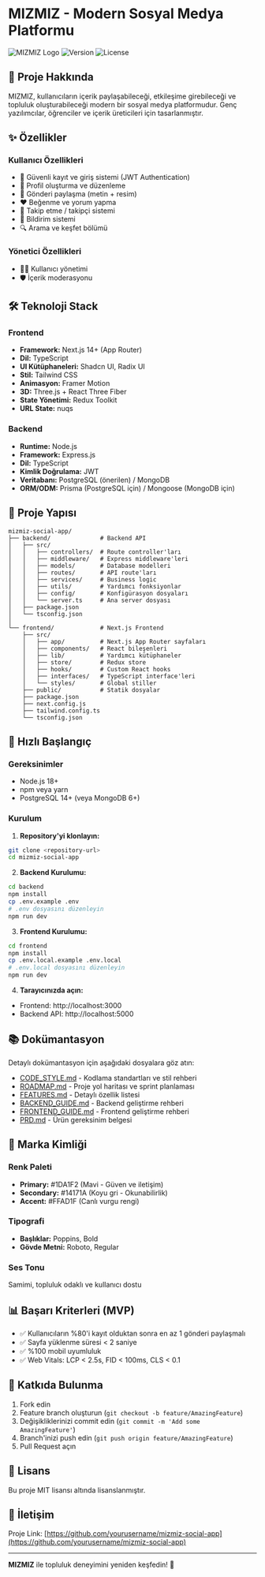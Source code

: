 # MIZMIZ - Modern Sosyal Medya Platformu

![MIZMIZ Logo](https://img.shields.io/badge/MIZMIZ-Social%20Platform-1DA1F2?style=for-the-badge)
![Version](https://img.shields.io/badge/version-0.1.0--MVP-brightgreen?style=flat-square)
![License](https://img.shields.io/badge/license-MIT-blue?style=flat-square)

## 🎯 Proje Hakkında

MIZMIZ, kullanıcıların içerik paylaşabileceği, etkileşime girebileceği ve topluluk oluşturabileceği modern bir sosyal medya platformudur. Genç yazılımcılar, öğrenciler ve içerik üreticileri için tasarlanmıştır.

## ✨ Özellikler

### Kullanıcı Özellikleri
- 🔐 Güvenli kayıt ve giriş sistemi (JWT Authentication)
- 👤 Profil oluşturma ve düzenleme
- 📝 Gönderi paylaşma (metin + resim)
- ❤️ Beğenme ve yorum yapma
- 👥 Takip etme / takipçi sistemi
- 🔔 Bildirim sistemi
- 🔍 Arama ve keşfet bölümü

### Yönetici Özellikleri
- 👨‍💼 Kullanıcı yönetimi
- 🛡️ İçerik moderasyonu

## 🛠️ Teknoloji Stack

### Frontend
- **Framework:** Next.js 14+ (App Router)
- **Dil:** TypeScript
- **UI Kütüphaneleri:** Shadcn UI, Radix UI
- **Stil:** Tailwind CSS
- **Animasyon:** Framer Motion
- **3D:** Three.js + React Three Fiber
- **State Yönetimi:** Redux Toolkit
- **URL State:** nuqs

### Backend
- **Runtime:** Node.js
- **Framework:** Express.js
- **Dil:** TypeScript
- **Kimlik Doğrulama:** JWT
- **Veritabanı:** PostgreSQL (önerilen) / MongoDB
- **ORM/ODM:** Prisma (PostgreSQL için) / Mongoose (MongoDB için)

## 📁 Proje Yapısı

```
mizmiz-social-app/
├── backend/              # Backend API
│   ├── src/
│   │   ├── controllers/  # Route controller'ları
│   │   ├── middleware/   # Express middleware'leri
│   │   ├── models/       # Database modelleri
│   │   ├── routes/       # API route'ları
│   │   ├── services/     # Business logic
│   │   ├── utils/        # Yardımcı fonksiyonlar
│   │   ├── config/       # Konfigürasyon dosyaları
│   │   └── server.ts     # Ana server dosyası
│   ├── package.json
│   └── tsconfig.json
│
└── frontend/             # Next.js Frontend
    ├── src/
    │   ├── app/          # Next.js App Router sayfaları
    │   ├── components/   # React bileşenleri
    │   ├── lib/          # Yardımcı kütüphaneler
    │   ├── store/        # Redux store
    │   ├── hooks/        # Custom React hooks
    │   ├── interfaces/   # TypeScript interface'leri
    │   └── styles/       # Global stiller
    ├── public/           # Statik dosyalar
    ├── package.json
    ├── next.config.js
    ├── tailwind.config.ts
    └── tsconfig.json
```

## 🚀 Hızlı Başlangıç

### Gereksinimler
- Node.js 18+
- npm veya yarn
- PostgreSQL 14+ (veya MongoDB 6+)

### Kurulum

1. **Repository'yi klonlayın:**
```bash
git clone <repository-url>
cd mizmiz-social-app
```

2. **Backend Kurulumu:**
```bash
cd backend
npm install
cp .env.example .env
# .env dosyasını düzenleyin
npm run dev
```

3. **Frontend Kurulumu:**
```bash
cd frontend
npm install
cp .env.local.example .env.local
# .env.local dosyasını düzenleyin
npm run dev
```

4. **Tarayıcınızda açın:**
- Frontend: http://localhost:3000
- Backend API: http://localhost:5000

## 📚 Dokümantasyon

Detaylı dokümantasyon için aşağıdaki dosyalara göz atın:

- [CODE_STYLE.md](./CODE_STYLE.md) - Kodlama standartları ve stil rehberi
- [ROADMAP.md](./ROADMAP.md) - Proje yol haritası ve sprint planlaması
- [FEATURES.md](./FEATURES.md) - Detaylı özellik listesi
- [BACKEND_GUIDE.md](./BACKEND_GUIDE.md) - Backend geliştirme rehberi
- [FRONTEND_GUIDE.md](./FRONTEND_GUIDE.md) - Frontend geliştirme rehberi
- [PRD.md](./PRD.md) - Ürün gereksinim belgesi

## 🎨 Marka Kimliği

### Renk Paleti
- **Primary:** #1DA1F2 (Mavi - Güven ve iletişim)
- **Secondary:** #14171A (Koyu gri - Okunabilirlik)
- **Accent:** #FFAD1F (Canlı vurgu rengi)

### Tipografi
- **Başlıklar:** Poppins, Bold
- **Gövde Metni:** Roboto, Regular

### Ses Tonu
Samimi, topluluk odaklı ve kullanıcı dostu

## 📊 Başarı Kriterleri (MVP)

- ✅ Kullanıcıların %80'i kayıt olduktan sonra en az 1 gönderi paylaşmalı
- ✅ Sayfa yüklenme süresi < 2 saniye
- ✅ %100 mobil uyumluluk
- ✅ Web Vitals: LCP < 2.5s, FID < 100ms, CLS < 0.1

## 🤝 Katkıda Bulunma

1. Fork edin
2. Feature branch oluşturun (`git checkout -b feature/AmazingFeature`)
3. Değişikliklerinizi commit edin (`git commit -m 'Add some AmazingFeature'`)
4. Branch'inizi push edin (`git push origin feature/AmazingFeature`)
5. Pull Request açın

## 📝 Lisans

Bu proje MIT lisansı altında lisanslanmıştır.

## 📧 İletişim

Proje Link: [https://github.com/yourusername/mizmiz-social-app](https://github.com/yourusername/mizmiz-social-app)

---

**MIZMIZ** ile topluluk deneyimini yeniden keşfedin! 🚀

